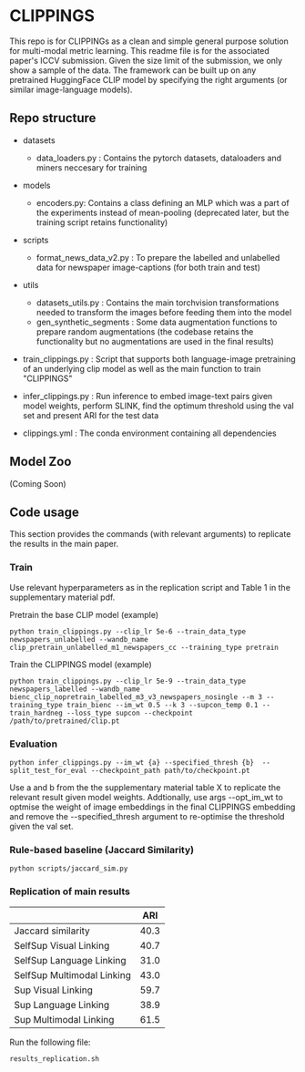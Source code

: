 # CLIPPINGS

This repo is for CLIPPINGs as a clean and simple general purpose solution for multi-modal metric learning.
This readme file is for the associated paper's ICCV submission. Given the size limit of the submission, we only show a sample of the data. 
The framework can be built up on any pretrained HuggingFace CLIP model by specifying the right arguments (or similar image-language models).

## Repo structure

- datasets
    - data_loaders.py : Contains the pytorch datasets, dataloaders and miners neccesary for training

- models
    - encoders.py: Contains a class defining an MLP which was a part of the experiments instead of mean-pooling (deprecated later, but the training script retains functionality)

- scripts
    - format_news_data_v2.py : To prepare the labelled and unlabelled data for newspaper image-captions (for both train and test)

- utils 
    - datasets_utils.py : Contains the main torchvision transformations needed to transform the images before feeding them into the model
    - gen_synthetic_segments : Some data augmentation functions to prepare random augmentations (the codebase retains the functionality but no augmentations are used in the final results)

- train_clippings.py : Script that supports both language-image pretraining of an underlying clip model as well as the main function to train "CLIPPINGS"

- infer_clippings.py : Run inference to embed image-text pairs given model weights, perform SLINK, find the optimum threshold using the val set and present ARI for the test data

- clippings.yml : The conda environment containing all dependencies

## Model Zoo
(Coming Soon)

## Code usage
This section provides the commands (with relevant arguments) to replicate the results in the main paper. 

### Train
Use relevant hyperparameters as in the replication script and Table 1 in the supplementary material pdf. 

Pretrain the base CLIP model (example)

```
python train_clippings.py --clip_lr 5e-6 --train_data_type newspapers_unlabelled --wandb_name clip_pretrain_unlabelled_m1_newspapers_cc --training_type pretrain

```

Train the CLIPPINGS model (example)

```
python train_clippings.py --clip_lr 5e-9 --train_data_type newspapers_labelled --wandb_name bienc_clip_nopretrain_labelled_m3_v3_newspapers_nosingle --m 3 --training_type train_bienc --im_wt 0.5 --k 3 --supcon_temp 0.1 --train_hardneg --loss_type supcon --checkpoint /path/to/pretrained/clip.pt
```

### Evaluation

``` 
python infer_clippings.py --im_wt {a} --specified_thresh {b}  --split_test_for_eval --checkpoint_path path/to/checkpoint.pt 

```
Use a and b from the the supplementary material table X to replicate the relevant result given model weights. Addtionally, use args --opt_im_wt to optmise the weight of image embeddings in the final CLIPPINGS embedding and remove the --specified_thresh argument to re-optimise the threshold given the val set. 


### Rule-based baseline (Jaccard Similarity)

```
python scripts/jaccard_sim.py
```

### Replication of main results

|                            | ARI  |
|----------------------------|------|
| Jaccard similarity         | 40.3 |
| SelfSup Visual Linking     | 40.7 |
| SelfSup Language Linking   | 31.0 |
| SelfSup Multimodal Linking | 43.0 |
| Sup Visual Linking         | 59.7 |
| Sup Language Linking       | 38.9 |
| Sup Multimodal Linking     | 61.5 |

Run the following file: 

```
results_replication.sh
```
